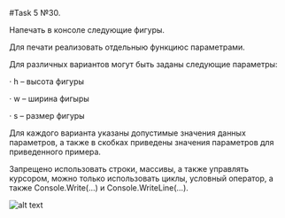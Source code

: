 #Task 5 №30.

Напечать в консоле следующие фигуры.

Для печати реализовать отдельныю функциюс параметрами.

Для различных вариантов могут быть заданы следующие параметры:

· h – высота фигуры

· w – ширина фигыры

· s – размер фигуры

Для каждого варианта указаны допустимые значения данных параметров, а также в скобках приведены значения параметров для приведенного примера.

Запрещено использовать строки, массивы, а также управлять курсором, можно только использовать циклы, условный оператор, а также Console.Write(...) и Console.WriteLine(…).

![alt text](https://i.imgur.com/DrgG55j.png)
